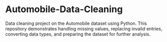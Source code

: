 # Automobile-Data-Cleaning
Data cleaning project on the Automobile dataset using Python. This repository demonstrates handling missing values, replacing invalid entries, converting data types, and preparing the dataset for further analysis.
